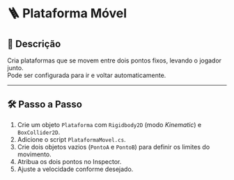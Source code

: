 
# 🪜 Plataforma Móvel

## 📖 Descrição
Cria plataformas que se movem entre dois pontos fixos, levando o jogador junto.  
Pode ser configurada para ir e voltar automaticamente.

---

## 🛠️ Passo a Passo
1. Crie um objeto `Plataforma` com `Rigidbody2D` (modo *Kinematic*) e `BoxCollider2D`.
2. Adicione o script `PlataformaMovel.cs`.
3. Crie dois objetos vazios (`PontoA` e `PontoB`) para definir os limites do movimento.
4. Atribua os dois pontos no Inspector.
5. Ajuste a velocidade conforme desejado.